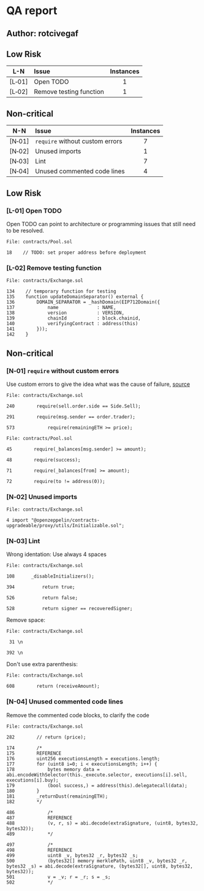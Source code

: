 
# QA report

## Author: rotcivegaf

## Low Risk
| L-N    |Issue|Instances|
|:------:|:----|:-------:|
| [L&#x2011;01] | Open TODO | 1 |
| [L&#x2011;02] | Remove testing function  | 1 |

## Non-critical

| N-N    |Issue|Instances|
|:------:|:----|:-------:|
| [N&#x2011;01] | `require` without custom errors | 7 |
| [N&#x2011;02] | Unused imports | 1 |
| [N&#x2011;03] | Lint | 7 |
| [N&#x2011;04] | Unused commented code lines | 4 |


## Low Risk

### [L-01] Open TODO

Open TODO can point to architecture or programming issues that still need to be resolved.

```solidity
File: contracts/Pool.sol

18    // TODO: set proper address before deployment
```

### [L-02] Remove testing function

```solidity
File: contracts/Exchange.sol

134    // temporary function for testing
135    function updateDomainSeparator() external {
136        DOMAIN_SEPARATOR = _hashDomain(EIP712Domain({
137            name              : NAME,
138            version           : VERSION,
139            chainId           : block.chainid,
140            verifyingContract : address(this)
141        }));
142    }
```

## Non-critical

### [N‑01] `require` without custom errors

Use custom errors to give the idea what was the cause of failure, [source](https://blog.soliditylang.org/2021/04/21/custom-errors/)

```solidity
File: contracts/Exchange.sol

240        require(sell.order.side == Side.Sell);

291        require(msg.sender == order.trader);

573            require(remainingETH >= price);
```

```solidity
File: contracts/Pool.sol

45        require(_balances[msg.sender] >= amount);

48        require(success);

71        require(_balances[from] >= amount);

72        require(to != address(0));
```

### [N‑02] Unused imports

```solidity
File: contracts/Exchange.sol

4 import "@openzeppelin/contracts-upgradeable/proxy/utils/Initializable.sol";
```

### [N‑03] Lint

Wrong identation: Use always 4 spaces

```solidity
File: contracts/Exchange.sol

108      _disableInitializers();

394          return true;

526          return false;

528          return signer == recoveredSigner;
```

Remove space:

```solidity
File: contracts/Exchange.sol

 31 \n

392 \n
```

Don't use extra parenthesis:

```solidity
File: contracts/Exchange.sol

608        return (receiveAmount);
```

### [N-04] Unused commented code lines

Remove the commented code blocks, to clarify the code

```solidity
File: contracts/Exchange.sol

282        // return (price);

174        /*
175        REFERENCE
176        uint256 executionsLength = executions.length;
177        for (uint8 i=0; i < executionsLength; i++) {
178            bytes memory data = abi.encodeWithSelector(this._execute.selector, executions[i].sell, executions[i].buy);
179            (bool success,) = address(this).delegatecall(data);
180        }
181        _returnDust(remainingETH);
182        */

486            /*
487            REFERENCE
488            (v, r, s) = abi.decode(extraSignature, (uint8, bytes32, bytes32));
489            */

497            /*
498            REFERENCE
499            uint8 _v, bytes32 _r, bytes32 _s;
500            (bytes32[] memory merklePath, uint8 _v, bytes32 _r, bytes32 _s) = abi.decode(extraSignature, (bytes32[], uint8, bytes32, bytes32));
501            v = _v; r = _r; s = _s;
502            */
```
